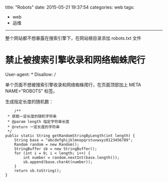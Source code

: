 title: "Robots"
date: 2015-05-21 19:37:54
categories: web 
tags:
  - web
  - 运维
---

整个网站都不想暴露在搜索引擎下，在网站根目录添加 robots.txt 文件

# 禁止被搜索引擎收录和网络蜘蛛爬行
User-agent: *
Disallow: /




单个页面不想被搜索引擎收录和网络蜘蛛爬行，在页面顶部加上 META NAME="ROBOTS" 标签。


生成指定长度的随机数：

	    /**
     * 获取一定长度的随机字符串
     * @param length 指定字符串长度
     * @return 一定长度的字符串
     */
    public static String getRandomStringByLength(int length) {
        String base = "abcdefghijklmnopqrstuvwxyz0123456789";
        Random random = new Random();
        StringBuffer sb = new StringBuffer();
        for (int i = 0; i < length; i++) {
            int number = random.nextInt(base.length());
            sb.append(base.charAt(number));
        }
        return sb.toString();
    }